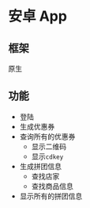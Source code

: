 # 安卓 App

## 框架

原生

## 功能

- 登陆
- 生成优惠券
- 查询所有的优惠券
  - 显示二维码
  - 显示`cdkey`
- 生成拼团信息
  - 查找店家
  - 查找商品信息
- 显示所有的拼团信息